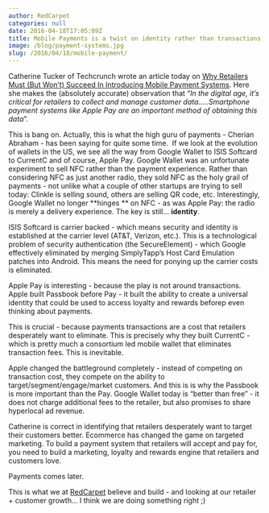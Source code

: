 ```yaml
---
author: RedCarpet
categories: null
date: 2016-04-18T17:05:09Z
title: Mobile Payments is a twist on identity rather than transactions
image: /blog/payment-systems.jpg
slug: /2016/04/18/mobile-payment/
---
```


Catherine Tucker of Techcrunch wrote an article today on [Why Retailers Must (But Won’t) Succeed In Introducing Mobile Payment Systems][introducing]. Here she makes the (absolutely accurate) observation that “<em>In the digital age, it’s critical for retailers to collect and manage customer data…..Smartphone payment systems like Apple Pay are an important method of obtaining this data</em>”.

This is bang on. Actually, this is what the high guru of payments - Cherian Abraham - has been saying for quite some time. 
If we look at the evolution of wallets in the US, we see all the way from Google Wallet to ISIS Softcard to CurrentC and of course, Apple Pay. Google Wallet was an unfortunate experiment to sell NFC rather than the payment experience. Rather than considering NFC as just another radio, they sold NFC as the holy grail of payments - not unlike what a couple of other startups are trying to sell today: Clinkle is selling sound, others are selling QR code, etc. Interestingly, Google Wallet no longer **hinges ** on NFC - as was Apple Pay: the radio is merely a delivery experience. The key is still… **identity**.

ISIS Softcard is carrier backed - which means security and identity is established at the carrier level (AT&T, Verizon, etc.). This is a technological problem of security authentication (the SecureElement) - which Google effectively eliminated by merging SimplyTapp’s Host Card Emulation patches into Android. This means the need for ponying up the carrier costs is eliminated.

Apple Pay is interesting - because the play is not around transactions. Apple built Passbook before Pay - it built the ability to create a universal identity that could be used to access loyalty and rewards beforep even thinking about payments. 

This is crucial - because payments transactions are a cost that retailers desperately want to eliminate. This is precisely why they built CurrentC - which is pretty much a consortium led mobile wallet that eliminates transaction fees. This is inevitable. 

Apple changed the battleground completely - instead of competing on transaction cost, they compete on the ability to target/segment/engage/market customers. And this is is why the Passbook is more important than the Pay. Google Wallet today is “better than free” - it does not charge additional fees to the retailer, but also promises to share hyperlocal ad revenue.

Catherine is correct in identifying that retailers desperately want to target their customers better. Ecommerce has changed the game on targeted marketing. To build a payment system that retailers will accept and pay for, you need to build a marketing, loyalty and rewards engine that retailers and customers love. 

Payments comes later.

This is what we at [RedCarpet][red-carpet] believe and build - and looking at our retailer + customer growth… I think we are doing something right ;)

[introducing]: http://t.umblr.com/redirect?z=http%3A%2F%2Ftechcrunch.com%2F2014%2F12%2F20%2Fwhy-retailers-must-but-wont-succeed-in-introducing-mobile-payment-systems%2F&t=YWU2NjQwZWJhMWNiNjlhM2E2MmM3MmYwNmZmZjE4ZWJkMGM4ODhlZixya3FNeXNyUA%3D%3D
[red-carpet]: http://t.umblr.com/redirect?z=http%3A%2F%2Fwww.redcarpetup.com&t=NjcwZjlhYWNjZjVhOTExMDhiMzZjMmVmMTdmNzRhM2VlMjczMjE2NSxya3FNeXNyUA%3D%3D
